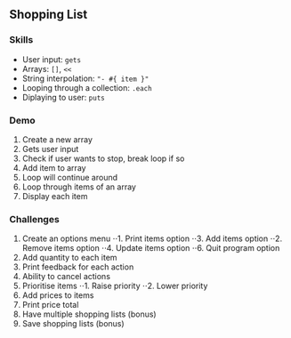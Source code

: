 ## Shopping List

### Skills

- User input: `gets`
- Arrays: `[]`, `<<`
- String interpolation: `"- #{ item }"`
- Looping through a collection: `.each`
- Diplaying to user: `puts`

### Demo

1. Create a new array
2. Gets user input
3. Check if user wants to stop, break loop if so
4. Add item to array
5. Loop will continue around
6. Loop through items of an array
7. Display each item

### Challenges
1. Create an options menu
⋅⋅1. Print items option
⋅⋅3. Add items option
⋅⋅2. Remove items option
⋅⋅4. Update items option
⋅⋅6. Quit program option
2. Add quantity to each item
4. Print feedback for each action
5. Ability to cancel actions
7. Prioritise items
⋅⋅1. Raise priority
⋅⋅2. Lower priority
8. Add prices to items
9. Print price total
10. Have multiple shopping lists (bonus)
11. Save shopping lists (bonus)
